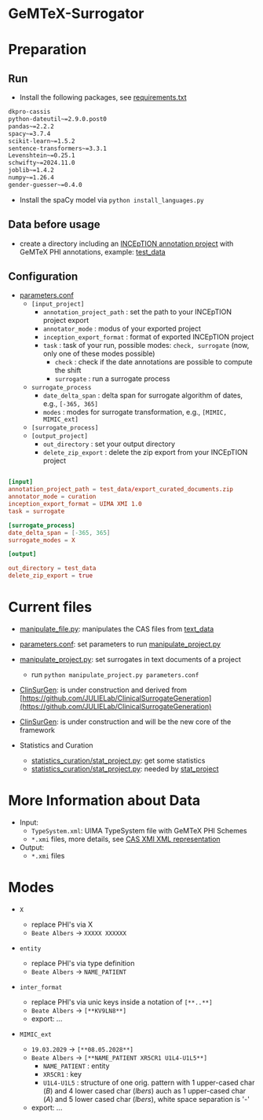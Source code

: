 # GeMTeX-Surrogator

# Preparation
## Run

* Install the following packages, see [requirements.txt](requirements.txt)

```requirements.txt
dkpro-cassis
python-dateutil~=2.9.0.post0
pandas~=2.2.2
spacy~=3.7.4
scikit-learn~=1.5.2
sentence-transformers~=3.3.1
Levenshtein~=0.25.1
schwifty~=2024.11.0
joblib~=1.4.2
numpy~=1.26.4
gender-guesser~=0.4.0
```

* Install the spaCy model via `python install_languages.py`

## Data before usage

* create a directory including an [INCEpTION annotation project](https://inception-project.github.io/) with GeMTeX PHI annotations, example: [test_data](test_data)


## Configuration

* [parameters.conf](parameters.conf)
  * `[input_project]`
    * `annotation_project_path` : set the path to your INCEpTION project export
    * `annotator_mode` : modus of your exported project
    * `inception_export_format` : format of exported INCEpTION project
    * `task` : task of your run, possible modes: `check, surrogate` (now, only one of these modes possible)
      * `check` : check if the date annotations are possible to compute the shift
      * `surrogate` : run a surrogate process
  * `surrogate_process` 
    * `date_delta_span` : delta span for surrogate algorithm of dates, e.g., `[-365, 365]`
    * `modes` : modes for surrogate transformation, e.g., `[MIMIC, MIMIC_ext]`
  * `[surrogate_process]`
  * `[output_project]`
    * `out_directory` : set your output directory
    * `delete_zip_export` : delete the zip export from your INCEpTION project

```parameters.conf

[input]
annotation_project_path = test_data/export_curated_documents.zip
annotator_mode = curation
inception_export_format = UIMA XMI 1.0
task = surrogate

[surrogate_process]
date_delta_span = [-365, 365]
surrogate_modes = X

[output]

out_directory = test_data
delete_zip_export = true
```


# Current files

* [manipulate_file.py](manipulate_file.py): manipulates the CAS files from [text_data](test_data)
* [parameters.conf](parameters.conf): set parameters to run [manipulate_project.py](main.py) 
* [manipulate_project.py](main.py): set surrogates in text documents of a project
  * run `python manipulate_project.py parameters.conf`
* [ClinSurGen](ClinSurGen): is under construction and derived from [https://github.com/JULIELab/ClinicalSurrogateGeneration](https://github.com/JULIELab/ClinicalSurrogateGeneration) 
* [ClinSurGen](ClinSurGen): is under construction and will be the new core of the framework

* Statistics and Curation
  * [statistics_curation/stat_project.py](statistics_curation/stat_project.py): get some statistics
  * [statistics_curation/stat_project.py](statistics_curation/evaluate_cas.py): needed by [stat_project](statistics_curation/stat_project.py)

# More Information about Data

* Input:
  * `TypeSystem.xml`: UIMA TypeSystem file with GeMTeX PHI Schemes
  * `*.xmi` files, more details, see [CAS XMI XML representation](https://github.com/dkpro/dkpro-cassis?tab=readme-ov-file)
* Output:
  * `*.xmi` files

# Modes

* `X`
  * replace PHI's via X
  * `Beate Albers` &rarr; `XXXXX XXXXXX`

* `entity`
  * replace PHI's via type definition
  * `Beate Albers` &rarr; `NAME_PATIENT`

* `inter_format`
  * replace PHI's via unic keys inside a notation of `[**..**]`
  * `Beate Albers` &rarr; `[**KV9LN8**]`
  * export: ...

* `MIMIC_ext`
  * `19.03.2029` &rarr; `[**08.05.2028**]`
  * `Beate Albers` &rarr; `[**NAME_PATIENT XR5CR1 U1L4-U1L5**]`
    * `NAME_PATIENT` : entity
    * `XR5CR1` : key
    * `U1L4-U1L5` : structure of one orig. pattern with 1 upper-cased char (_B_) and 4 lower cased char (_lbers_) auch as 1 upper-cased char (_A_) and 5 lower cased char (_lbers_), white space separation is '-'
  * export: ...


